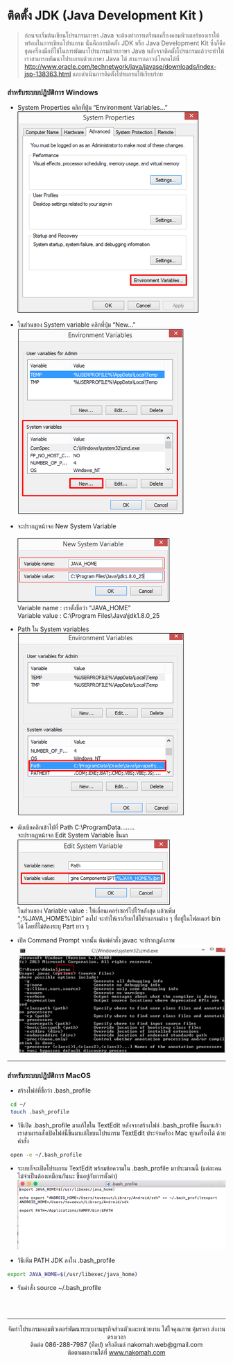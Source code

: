 # ติดตั้ง JDK (Java Development Kit )
> ก่อนจะเริ่มต้นเขียนโปรแกรมภาษา Java จะต้องทำการเตรียมเครื่องคอมพิวเตอร์ของเราให้พร้อมในการเขียนโปรแกรม นั่นคือการติดตั้ง JDK หรือ Java Development Kit ซึ่งก็คือชุดเครื่องมือที่ใช้ในการพัฒนาโปรแกรมด้วยภาษา Java หลังจากติดตั้งโปรแกรมแล้วจะทำให้เราสามารถพัฒนาโปรแกรมด้วยภาษา Java ได้ สามารถดาวน์โหลดได้ที่ http://www.oracle.com/technetwork/java/javase/downloads/index-jsp-138363.html และดำเนินการติดตั้งโปรแกรมให้เรียบร้อย

### สำหรับระบบปฎิบัติการ Windows
  - System Properties คลิกที่ปุ่ม “Environment Variables…”<br>
  ![01-scr](images/jdk/01-scr.png)

  - ในส่วนของ System variable คลิกที่ปุ่ม “New…” <br> 
  ![02-scr](images/jdk/02-scr.png)

  - จะปรากฏหน้าจอ New System Variable<br>  
    ![03-scr](images/jdk/03-scr.png)    
    Variable name : เราตั้งชื่อว่า “JAVA_HOME” <br>
    Variable value : C:\Program Files\Java\jdk1.8.0_25 <br> 

  - Path ใน System variables<br> 
  ![04-scr](images/jdk/04-scr.png)
  
  - ดับเบิลคลิกเข้าไปที่ Path C:\ProgramData…….. <br> จะปรากฏหน้าจอ Edit System Variable ขึ้นมา<br>
    ![05-scr](images/jdk/05-scr.png)   
    ในส่วนของ Variable value : ให้เลื่อนเคอร์เซอร์ไปไว้หลังสุด แล้วเพิ่ม “;%JAVA_HOME%\bin” ลงไป จะทำให้เราเรียกใช้โปรแกรมต่าง ๆ ที่อยู่ในโฟลเดอร์ bin ได้ โดยที่ไม่ต้องระบุ Part ยาว ๆ

  - เปิด Command Prompt จากนั้น พิมพ์คำสั่ง javac จะปรากฏดังภาพ<br>
    ![06-scr](images/jdk/06-scr.png)   

---
### สำหรับระบบปฎิบัติการ MacOS
  - สร้างไฟล์ที่ชื่อว่า .bash_profile

```sh
 cd ~/  
 touch .bash_profile
 ```
  - วิธีเปิด .bash_profile มาแก้ไขใน TextEdit
หลังจากสร้างไฟล์ .bash_profile ขึ้นมาแล้ว เราสามารถสั่งเปิดไฟล์นี้ขึ้นมาแก้ไขบนโปรแกรม TextEdit ประจำเครื่อง Mac ทุกเครื่องได้ ด้วยคำสั่ง

```sh
 open -e ~/.bash_profile
 ```

 - ระบบก็จะเปิดโปรแกรม TextEdit พร้อมข้อความใน .bash_profile มาประมาณนี้ (แต่ละคนไม่จำเป็นต้องเหมือนกันนะ ขึ้นอยู่กับการตั้งค่า)<br>
![01-scr](images/environment_path/02-scr.png)

 - วิธีเพิ่ม PATH JDK ลงใน .bash_profile<br> 
  ```sh
  export JAVA_HOME=$(/usr/libexec/java_home)
  ```

  - รันคำสั่ง source ~/.bash_profile

<br>
<br>

---
<p align="center"> จัดทำโปรแกรมคอมพิวเตอร์พัฒนาระบบงานธุรกิจส่วนตัวและหน่วยงาน ใส่ใจคุณภาพ คุ้มราคา ส่งงานตรงเวลา<br>ติดต่อ 086-288-7987 (ท็อป) หรืออีเมล์    nakomah.web@gmail.com<br>ติดตามผลงานได้ที่ <a href="https://nakomah.com" target="_blank">www.nakomah.com</a></p>
